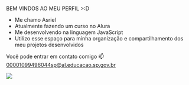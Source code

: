 BEM VINDOS AO MEU PERFIL >:D
- Me chamo Asriel
- Atualmente fazendo um curso no Alura
- Me desenvolvendo na linguagem JavaScript
- Utilizo esse espaço para minha organização e compartilhamento dos meu projetos desenvolvidos

Você pode entrar em contato comigo 📫
 00001099496044sp@al.educacao.sp.gov.br

![](https://s2.glbimg.com/7UozeEciNUSCo_M7X_JF5xP_p_U=/1200x630/filters:max_age(3600)/s02.video.glbimg.com/deo/vi/61/08/4470861)
